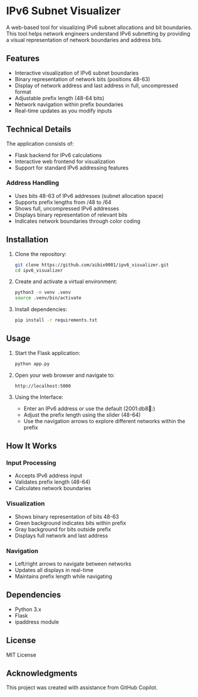 # IPv6 Subnet Visualizer

A web-based tool for visualizing IPv6 subnet allocations and bit boundaries. This tool helps network engineers understand IPv6 subnetting by providing a visual representation of network boundaries and address bits.

## Features

- Interactive visualization of IPv6 subnet boundaries
- Binary representation of network bits (positions 48-63)
- Display of network address and last address in full, uncompressed format
- Adjustable prefix length (48-64 bits)
- Network navigation within prefix boundaries
- Real-time updates as you modify inputs

## Technical Details

The application consists of:
- Flask backend for IPv6 calculations
- Interactive web frontend for visualization
- Support for standard IPv6 addressing features

### Address Handling

- Uses bits 48-63 of IPv6 addresses (subnet allocation space)
- Supports prefix lengths from /48 to /64
- Shows full, uncompressed IPv6 addresses
- Displays binary representation of relevant bits
- Indicates network boundaries through color coding

## Installation

1. Clone the repository:
   ```bash
   git clone https://github.com/aibix0001/ipv6_visualizer.git
   cd ipv6_visualizer
   ```

2. Create and activate a virtual environment:
   ```bash
   python3 -m venv .venv
   source .venv/bin/activate
   ```

3. Install dependencies:
   ```bash
   pip install -r requirements.txt
   ```

## Usage

1. Start the Flask application:
   ```bash
   python app.py
   ```

2. Open your web browser and navigate to:
   ```
   http://localhost:5000
   ```

3. Using the Interface:
   - Enter an IPv6 address or use the default (2001:db8:abcd::)
   - Adjust the prefix length using the slider (48-64)
   - Use the navigation arrows to explore different networks within the prefix

## How It Works

### Input Processing

- Accepts IPv6 address input
- Validates prefix length (48-64)
- Calculates network boundaries

### Visualization

- Shows binary representation of bits 48-63
- Green background indicates bits within prefix
- Gray background for bits outside prefix
- Displays full network and last address

### Navigation

- Left/right arrows to navigate between networks
- Updates all displays in real-time
- Maintains prefix length while navigating

## Dependencies

- Python 3.x
- Flask
- ipaddress module

## License

MIT License

## Acknowledgments

This project was created with assistance from GitHub Copilot.
